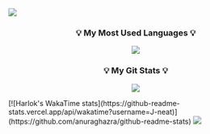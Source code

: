 <img src="https://capsule-render.vercel.app/api?type=waving&color=gradient&customColorList=0,3,6,5,30&height=150&section=header&text=J-neat&fontSize=40" />
<h3 align="center">
💡 My Most Used Languages 💡</h3>
<p align="center">
  <a href="https://github.com/$J-neat">
    <img align="center" src="https://github-readme-stats.vercel.app/api/top-langs/?username=J-neat&layout=compact&show_icons=${true}&show_owner=${J-neat}&theme=${nord}" />
  </a>
</p>
<h3 align="center">💡 My Git Stats 💡</h3>
<p align="center">
  <a href="https://github.com/${J-neat}">
    <img align="center" src="https://github-readme-stats.vercel.app/api?username=J-neat&hide=${가릴항목}&show_icons=${true}&include_all_commits=${true}&theme=${nord}" />
  </a>
</p>
[![Harlok's WakaTime stats](https://github-readme-stats.vercel.app/api/wakatime?username=J-neat)](https://github.com/anuraghazra/github-readme-stats)
<img src="https://capsule-render.vercel.app/api?type=waving&color=gradient&customColorList=0,3,6,5,30&height=150&section=footer&text=Thanks!&fontSize=40" />
